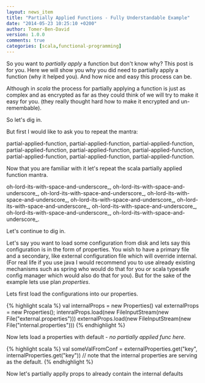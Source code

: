 ```yaml
---
layout: news_item
title: "Partially Applied Functions - Fully Understandable Example"
date: "2014-05-23 10:25:10 +0200"
author: Tomer-Ben-David 
version: 1.0.0
comments: true
categories: [scala,functional-programming]
---
```


So you want to *partially apply* a function but don't know why?  This post is for you.  Here we will show you why you did need to partially apply a function (why it helped you).  And how nice and easy this process can be.

Although in *scala* the process for partially applying a function is just as complex and as encrypted as far as they could think of we will try to make it easy for you.  (they really thought hard how to make it encrypted and un-remembable).

So let's dig in.

But first I would like to ask you to repeat the mantra:

partial-applied-function, partial-applied-function, partial-applied-function, partial-applied-function, partial-applied-function, partial-applied-function, partial-applied-function, partial-applied-function, partial-applied-function.

Now that you are familiar with it let's repeat the scala partially applied function mantra.

oh-lord-its-with-space-and-underscore_, oh-lord-its-with-space-and-underscore_, oh-lord-its-with-space-and-underscore_, oh-lord-its-with-space-and-underscore_, oh-lord-its-with-space-and-underscore_, oh-lord-its-with-space-and-underscore_, oh-lord-its-with-space-and-underscore_, oh-lord-its-with-space-and-underscore_, oh-lord-its-with-space-and-underscore_.

Let's continue to dig in.

Let's say you want to load some configuration from disk and lets say this configuration is in the form of properties.  You wish to have a primary file and a secondary, like external configuration file which will override internal.
(For real life if you use java I would recommend you to use already existing mechanisms such as spring who would do that for you or scala typesafe config manager which would also do that for you).  But for the sake of the example lets use plan *properties*.  

Lets first load the configurations into our properties.

{% highlight scala %}
	val internalProps = new Properties()
	val externalProps = new Properties();
	intenralProps.load(new FileInputStream(new File("external.properties")))
	externalProps.load(new FileInputStream(new File("internal.properties")))
{% endhighlight %}

Now lets load a properties with default - *no partially applied func here*.

{% highlight scala %}
	val someValFromConf = externalProperties.get("key", internalProperties.get("key")) // note that the internal properties are serving as the default.
{% endhighlight %}

Now let's partially applly props to already contain the internal defaults